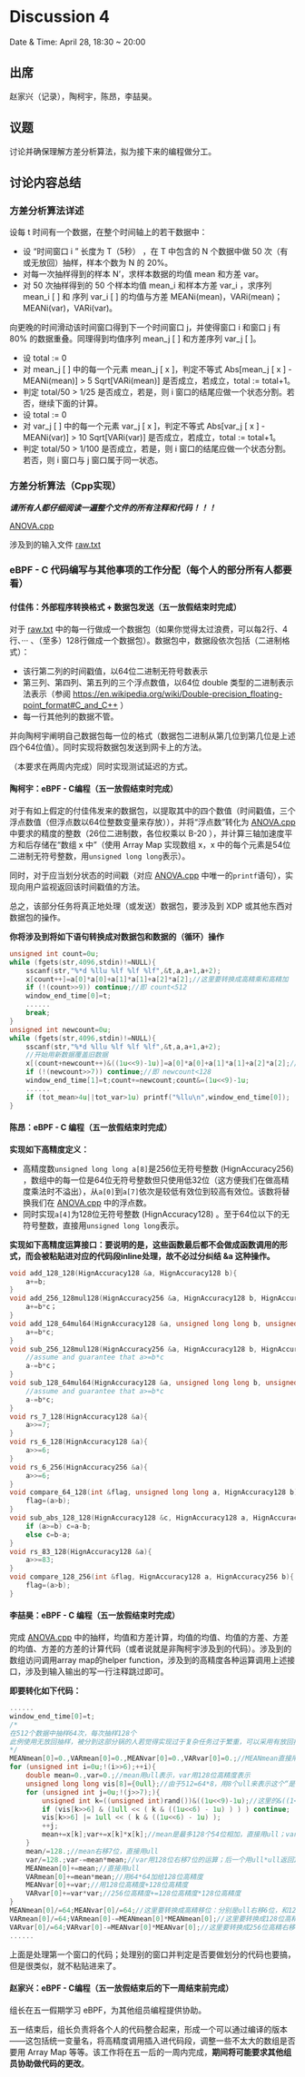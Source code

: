 # Discussion 4

Date & Time: April 28, 18:30 ~ 20:00  

## 出席

赵家兴（记录），陶柯宇，陈昂，李喆昊。  

## 议题

讨论并确保理解方差分析算法，拟为接下来的编程做分工。

## 讨论内容总结

### 方差分析算法详述

设每 t 时间有一个数据，在整个时间轴上的若干数据中：

- 设 “时间窗口 i ” 长度为 T（5秒） ，在 T 中包含的 N 个数据中做 50 次（有或无放回）抽样，样本个数为 N 的 20%。
- 对每一次抽样得到的样本 N’，求样本数据的均值 mean 和方差 var。
- 对 50 次抽样得到的 50 个样本均值 mean_i 和样本方差 var_i ，求序列 mean_i [ ] 和 序列 var_i [ ] 的均值与方差 MEANi(mean)，VARi(mean)；MEANi(var)，VARi(var)。

向更晚的时间滑动该时间窗口得到下一个时间窗口 j，并使得窗口 i 和窗口 j 有 80% 的数据重叠。同理得到均值序列 mean_j [ ] 和方差序列 var_j [ ]。

- 设 total := 0
- 对 mean_j [ ] 中的每一个元素 mean_j [ x ]，判定不等式 Abs[mean_j [ x ] - MEANi(mean)] > 5 Sqrt[VARi(mean)] 是否成立，若成立，total := total+1。
- 判定 total/50 > 1/25 是否成立，若是，则 i 窗口的结尾应做一个状态分割。若否，继续下面的计算。
- 设 total := 0
- 对 var_j [ ] 中的每一个元素 var_j [ x ]，判定不等式 Abs[var_j [ x ] - MEANi(var)] > 10 Sqrt[VARi(var)] 是否成立，若成立，total := total+1。
- 判定 total/50 > 1/100 是否成立，若是，则 i 窗口的结尾应做一个状态分割。若否，则 i 窗口与 j 窗口属于同一状态。

### 方差分析算法（Cpp实现）

***请所有人都仔细阅读一遍整个文件的所有注释和代码！！！***

[ANOVA.cpp](files/ANOVA.cpp)

涉及到的输入文件 [raw.txt](files/raw.txt)

### eBPF - C 代码编写与其他事项的工作分配（每个人的部分所有人都要看）

#### 付佳伟：外部程序转换格式 + 数据包发送（五一放假结束时完成）

对于 [raw.txt](files/raw.txt) 中的每一行做成一个数据包（如果你觉得太过浪费，可以每2行、4行、··· 、（至多）128行做成一个数据包）。数据包中，数据段依次包括（二进制格式）：
- 该行第二列的时间戳值，以64位二进制无符号数表示
- 第三列、第四列、第五列的三个浮点数值，以64位 double 类型的二进制表示法表示（参阅 https://en.wikipedia.org/wiki/Double-precision_floating-point_format#C_and_C++ ）
- 每一行其他列的数据不管。

并向陶柯宇阐明自己数据包每一位的格式（数据包二进制从第几位到第几位是上述四个64位值）。同时实现将数据包发送到网卡上的方法。

（本要求在两周内完成）同时实现测试延迟的方式。

#### 陶柯宇：eBPF - C编程（五一放假结束时完成）

对于有如上假定的付佳伟发来的数据包，以提取其中的四个数值（时间戳值，三个浮点数值（但浮点数以64位整数变量来存放）），并将“浮点数”转化为 [ANOVA.cpp](files/ANOVA.cpp) 中要求的精度的整数（26位二进制数，各位权乘以 B-20 ），并计算三轴加速度平方和后存储在“数组 x 中”（使用 Array Map 实现数组 x，x 中的每个元素是54位二进制无符号整数，用`unsigned long long`表示）。

同时，对于应当划分状态的时间戳（对应 [ANOVA.cpp](files/ANOVA.cpp) 中唯一的`printf`语句），实现向用户监视返回该时间戳值的方法。

总之，该部分任务将真正地处理（或发送）数据包，要涉及到 XDP 或其他东西对数据包的操作。

**你将涉及到将如下语句转换成对数据包和数据的（循环）操作**

```c
unsigned int count=0u;
while (fgets(str,4096,stdin)!=NULL){
    sscanf(str,"%*d %llu %lf %lf %lf",&t,a,a+1,a+2);
	x[count++]=a[0]*a[0]+a[1]*a[1]+a[2]*a[2];//这里要转换成高精乘和高精加
    if (!(count>>9)) continue;//即 count<512
    window_end_time[0]=t;
	......
	break;
}
unsigned int newcount=0u;
while (fgets(str,4096,stdin)!=NULL){
    sscanf(str,"%*d %llu %lf %lf %lf",&t,a,a+1,a+2);
    //开始用新数据覆盖旧数据
    x[(count+newcount++)&((1u<<9)-1u)]=a[0]*a[0]+a[1]*a[1]+a[2]*a[2];//这里要转换成高精
    if (!(newcount>>7)) continue;//即 newcount<128
    window_end_time[1]=t;count+=newcount;count&=(1u<<9)-1u;
    ......
    if (tot_mean>4u||tot_var>1u) printf("%llu\n",window_end_time[0]);
}
```



#### 陈昂：eBPF - C 编程（五一放假结束时完成）

**实现如下高精度定义：**

- 高精度数`unsigned long long a[8]`是256位无符号整数 (HignAccuracy256) ，数组中的每一位是64位无符号整数但只使用低32位（这方便我们在做高精度乘法时不溢出），从`a[0]`到`a[7]`依次是较低有效位到较高有效位。该数将替换我们在 [ANOVA.cpp](files/ANOVA.cpp) 中的浮点数。
- 同时实现`a[4]`为128位无符号整数 (HignAccuracy128) 。至于64位以下的无符号整数，直接用`unsigned long long`表示。

**实现如下高精度运算接口：要说明的是，这些函数最后都不会做成函数调用的形式，而会被粘贴进对应的代码段inline处理，故不必过分纠结 &a 这种操作。**

```c
void add_128_128(HignAccuracy128 &a, HignAccuracy128 b){
	a+=b;
}
void add_256_128mul128(HignAccuracy256 &a, HignAccuracy128 b, HignAccuracy128 c){
    a+=b*c；
}
void add_128_64mul64(HignAccuracy128 &a, unsigned long long b, unsigned long long c){
    a+=b*c;
}
void sub_256_128mul128(HignAccuracy256 &a, HignAccuracy128 b, HignAccuracy128 c){
	//assume and guarantee that a>=b*c
    a-=b*c；
}
void sub_128_64mul64(HignAccuracy128 &a, unsigned long long b, unsigned long long c){
    //assume and guarantee that a>=b*c
    a-=b*c;
}
void rs_7_128(HignAccuracy128 &a){
    a>>=7;
}
void rs_6_128(HignAccuracy128 &a){
    a>>=6;
}
void rs_6_256(HignAccuracy256 &a){
    a>>=6;
}
void compare_64_128(int &flag, unsigned long long a, HignAccuracy128 b){
	flag=(a>b);
}
void sub_abs_128_128(HignAccuracy128 &c, HignAccuracy128 a, HignAccuracy128 b{
    if (a>=b) c=a-b;
    else c=b-a;
}
void rs_83_128(HignAccuracy128 &a){
    a>>=83;
}
void compare_128_256(int &flag, HignAccuracy128 a, HignAccuracy256 b){
	flag=(a>b);
}
```

#### 李喆昊：eBPF - C 编程（五一放假结束时完成）

完成 [ANOVA.cpp](files/ANOVA.cpp) 中的抽样，均值和方差计算，均值的均值、均值的方差、方差的均值、方差的方差的计算代码（或者说就是非陶柯宇涉及到的代码）。涉及到的数组访问调用array map的helper function，涉及到的高精度各种运算调用上述接口，涉及到输入输出的写一行注释跳过即可。

**即要转化如下代码：**

```c
......
window_end_time[0]=t;
/*
在512个数据中抽样64次，每次抽样128个
此例使用无放回抽样，被分到这部分锅的人若觉得实现过于复杂任务过于繁重，可以采用有放回抽样，但这种简化很可能让我们的最终结题报告的时候被问的下不来台（
*/
MEANmean[0]=0.,VARmean[0]=0.,MEANvar[0]=0.,VARvar[0]=0.;//MEANmean直接用ull；VARmean用128位高精度；MEANvar用128高精度；VARvar用256位高精度
for (unsigned int i=0u;!(i>>6);++i){
    double mean=0.,var=0.;//mean用ull表示，var用128位高精度表示
    unsigned long long vis[8]={0ull};//由于512=64*8，用8个ull来表示这个“是否已抽过”的bool关系就可以
    for (unsigned int j=0u;!(j>>7);){
        unsigned int k=((unsigned int)rand())&((1u<<9)-1u);//这里的&((1<<9)-1)代表对512取模，它也可以用一次左移再一次右移实现。下面出现的这种写法都一样。
        if (vis[k>>6] & (1ull << ( k & ((1u<<6) - 1u) ) ) ) continue;
        vis[k>>6] |= 1ull << ( k & ((1u<<6) - 1u) );
        ++j;
        mean+=x[k];var+=x[k]*x[k];//mean是最多128个54位相加，直接用ull；var是54位乘54位=108位，用128位高精度
    }
    mean/=128.;//mean右移7位，直接用ull
    var/=128.;var-=mean*mean;//var用128位右移7位的运算；后一个用ull*ull返回128位高精度的操作
    MEANmean[0]+=mean;//直接用ull
    VARmean[0]+=mean*mean;//用64*64加给128位高精度
    MEANvar[0]+=var;//用128位高精度+128位高精度
    VARvar[0]+=var*var;//256位高精度+=128位高精度*128位高精度
}
MEANmean[0]/=64;MEANvar[0]/=64;//这里要转换成高精移位：分别是ull右移6位，和128位高精度右移6位
VARmean[0]/=64;VARmean[0]-=MEANmean[0]*MEANmean[0];//这里要转换成128位高精右移6位，128位高精-=64*64位ull
VARvar[0]/=64;VARvar[0]-=MEANvar[0]*MEANvar[0];//这里要转换成256位高精右移6位，256位高精度-=128位*128位高精度
......
```
上面是处理第一个窗口的代码；处理别的窗口并判定是否要做划分的代码也要搞，但是很类似，就不粘贴进来了。

#### 赵家兴：eBPF - C编程（五一放假结束后的下一周结束前完成）

组长在五一假期学习 eBPF，为其他组员编程提供协助。

五一结束后，组长负责将各个人的代码整合起来，形成一个可以通过编译的版本——这包括统一变量名，将高精度调用插入进代码段，调整一些不太大的数组是否要用 Array Map 等等。该工作将在五一后的一周内完成，**期间将可能要求其他组员协助做代码的更改**。